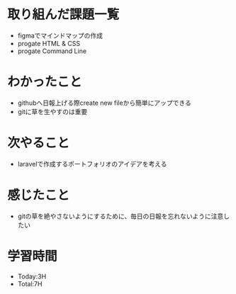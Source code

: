 # 取り組んだ課題一覧
- figmaでマインドマップの作成
- progate HTML & CSS
- progate Command Line
# わかったこと
- githubへ日報上げる際create new fileから簡単にアップできる
- gitに草を生やすのは重要
# 次やること
- laravelで作成するポートフォリオのアイデアを考える
# 感じたこと
- gitの草を絶やさないようにするために、毎日の日報を忘れないように注意したい

# 学習時間
- Today:3H
- Total:7H
